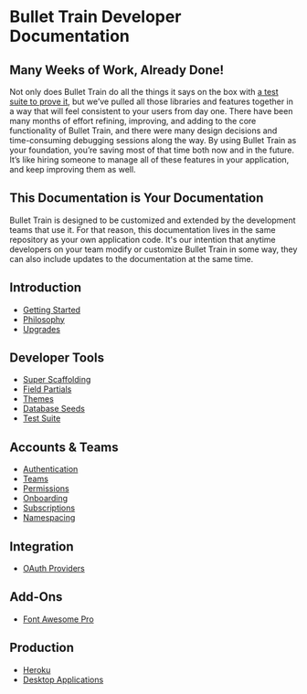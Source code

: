 # Bullet Train Developer Documentation

## Many Weeks of Work, Already Done!
Not only does Bullet Train do all the things it says on the box with [a test suite to prove it](/docs/testing.md), but we’ve pulled all those libraries and features together in a way that will feel consistent to your users from day one. There have been many months of effort refining, improving, and adding to the core functionality of Bullet Train, and there were many design decisions and time-consuming debugging sessions along the way. By using Bullet Train as your foundation, you’re saving most of that time both now and in the future. It’s like hiring someone to manage all of these features in your application, and keep improving them as well.

## This Documentation is Your Documentation
Bullet Train is designed to be customized and extended by the development teams that use it. For that reason, this documentation lives in the same repository as your own application code. It's our intention that anytime developers on your team modify or customize Bullet Train in some way, they can also include updates to the documentation at the same time.

## Introduction
 - [Getting Started](/docs/getting-started.md)
 - [Philosophy](/docs/philosophy.md)
 - [Upgrades](/docs/upgrades.md)

## Developer Tools
 - [Super Scaffolding](/docs/super-scaffolding.md)
 - [Field Partials](/docs/field-partials.md)
 - [Themes](/docs/themes.md)
 - [Database Seeds](/docs/seeds.md)
 - [Test Suite](/docs/testing.md)

## Accounts & Teams
 - [Authentication](/docs/authentication.md)
 - [Teams](/docs/teams.md)
 - [Permissions](/docs/permissions.md)
 - [Onboarding](/docs/onboarding.md)
 - [Subscriptions](/docs/subscriptions.md)
 - [Namespacing](/docs/namespacing.md)

## Integration
 - [OAuth Providers](/docs/oauth.md)

## Add-Ons
 - [Font Awesome Pro](/docs/font-awesome-pro.md)

## Production
 - [Heroku](/docs/heroku.md)
 - [Desktop Applications](/docs/desktop.md)
